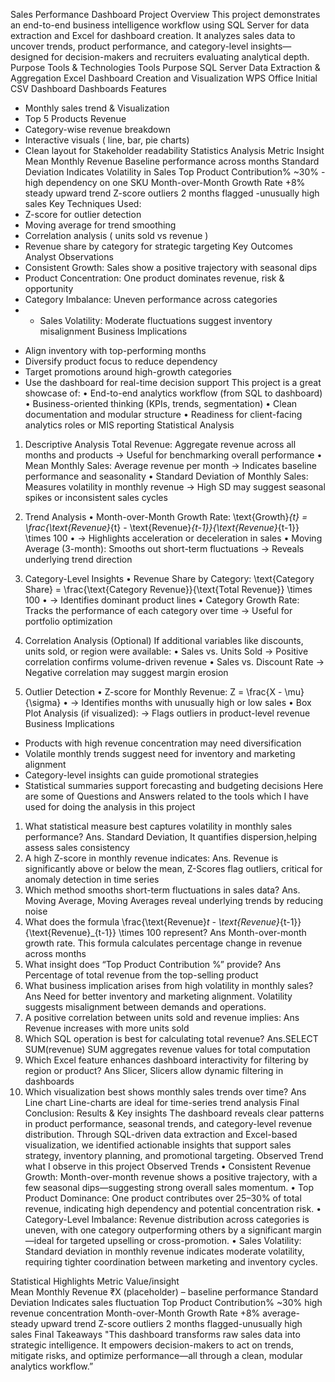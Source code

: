 Sales Performance Dashboard
Project Overview
This project demonstrates an end-to-end business intelligence workflow using SQL Server for data extraction and Excel for dashboard creation. It analyzes sales data to uncover trends, product performance, and category-level insights—designed for decision-makers and recruiters evaluating analytical depth.
Purpose
Tools & Technologies 
Tools               Purpose
SQL Server          Data Extraction & Aggregation
Excel               Dashboard Creation and Visualization
WPS Office          Initial CSV Dashboard
Dashboards Features 
* Monthly sales trend & Visualization
* Top 5 Products Revenue
* Category-wise revenue breakdown
* Interactive visuals ( line, bar, pie charts)
* Clean layout for Stakeholder readability
Statistics Analysis
Metric                     Insight
Mean Monthly Revenue       Baseline performance across months
Standard Deviation         Indicates Volatility in Sales
Top Product Contribution%  ~30% - high dependency on one SKU
Month-over-Month Growth Rate +8% steady upward trend
Z-score outliers             2 months flagged -unusually high sales
Key Techniques Used:
* Z-score for outlier detection
* Moving average for trend smoothing
* Correlation analysis ( units sold vs revenue )
* Revenue share by category for strategic targeting
Key Outcomes
Analyst Observations
* Consistent Growth: Sales show a positive trajectory with seasonal dips
* Product Concentration: One product dominates revenue, risk & opportunity
* Category Imbalance: Uneven performance across categories
* - Sales Volatility: Moderate fluctuations suggest inventory misalignment
 Business Implications
- Align inventory with top-performing months
- Diversify product focus to reduce dependency
- Target promotions around high-growth categories
- Use the dashboard for real-time decision support
 This project is a great showcase of:
• 	End-to-end analytics workflow (from SQL to dashboard)
• 	Business-oriented thinking (KPIs, trends, segmentation)
• 	Clean documentation and modular structure
• 	Readiness for client-facing analytics roles or MIS reporting
Statistical Analysis
1. Descriptive Analysis
   Total Revenue: Aggregate revenue across all months and products
→ Useful for benchmarking overall performance
• 	Mean Monthly Sales: Average revenue per month
→ Indicates baseline performance and seasonality
• 	Standard Deviation of Monthly Sales:
Measures volatility in monthly revenue
→ High SD may suggest seasonal spikes or inconsistent sales cycles
2. Trend Analysis
• 	Month-over-Month Growth Rate:
\text{Growth}_{t} = \frac{\text{Revenue}_{t} - \text{Revenue}_{t-1}}{\text{Revenue}_{t-1}} \times 100
• 	→ Highlights acceleration or deceleration in sales
• 	Moving Average (3-month):
Smooths out short-term fluctuations
→ Reveals underlying trend direction

3.  Category-Level Insights
• 	Revenue Share by Category:
\text{Category Share} = \frac{\text{Category Revenue}}{\text{Total Revenue}} \times 100
• 	→ Identifies dominant product lines
• 	Category Growth Rate:
Tracks the performance of each category over time
→ Useful for portfolio optimization

4.  Correlation Analysis (Optional)
   If additional variables like discounts, units sold, or region were available:
• 	Sales vs. Units Sold
→ Positive correlation confirms volume-driven revenue
• 	Sales vs. Discount Rate
→ Negative correlation may suggest margin erosion
5. Outlier Detection
• 	Z-score for Monthly Revenue:
Z = \frac{X - \mu}{\sigma}
• 	→ Identifies months with unusually high or low sales
• 	Box Plot Analysis (if visualized):
→ Flags outliers in product-level revenue
Business Implications
* 	Products with high revenue concentration may need diversification
*  Volatile monthly trends suggest need for inventory and marketing alignment
*  Category-level insights can guide promotional strategies
*  Statistical summaries support forecasting and budgeting decisions 
 Here are some of Questions and Answers related to the tools which I have used for doing the analysis in this project
1. What statistical measure best captures volatility in monthly sales performance?
Ans. Standard Deviation, It quantifies dispersion,helping assess sales consistency
2. A high Z-score in monthly revenue indicates:
Ans. Revenue is significantly above or below the mean, Z-Scores flag outliers, critical for anomaly detection in time series
3. Which method smooths short-term fluctuations in sales data?
Ans. Moving Average, Moving Averages reveal underlying trends by reducing noise
4.  What does the formula
\frac{\text{Revenue}_t - \text{Revenue}_{t-1}}{\text{Revenue}_{t-1}} \times 100
represent?
Ans Month-over-month growth rate. This formula calculates percentage change in revenue across months
5. What insight does “Top Product Contribution %” provide?
Ans Percentage of total revenue from the top-selling product
6.  What business implication arises from high volatility in monthly sales?
Ans Need for better inventory and marketing alignment. Volatility suggests misalignment between demands and operations.
7.  A positive correlation between units sold and revenue implies:
Ans Revenue increases with more units sold
8. Which SQL operation is best for calculating total revenue?
Ans.SELECT SUM(revenue) SUM aggregates revenue values for total computation
9.  Which Excel feature enhances dashboard interactivity for filtering by region or product?
Ans Slicer, Slicers allow dynamic filtering in dashboards
10. Which visualization best shows monthly sales trends over time?
Ans Line chart Line-charts are ideal for time-series trend analysis
Final Conclusion:
Results & Key insights
The dashboard reveals clear patterns in product performance, seasonal trends, and category-level revenue distribution. Through SQL-driven data extraction and Excel-based visualization, we identified actionable insights that support sales strategy, inventory planning, and promotional targeting.
Observed Trend what I observe in this project
Observed Trends
• 	Consistent Revenue Growth:
Month-over-month revenue shows a positive trajectory, with a few seasonal dips—suggesting strong overall sales momentum.
• 	Top Product Dominance:
One product contributes over 25–30% of total revenue, indicating high dependency and potential concentration risk.
• 	Category-Level Imbalance:
Revenue distribution across categories is uneven, with one category outperforming others by a significant margin—ideal for targeted upselling or cross-promotion.
• 	Sales Volatility:
Standard deviation in monthly revenue indicates moderate volatility, requiring tighter coordination between marketing and inventory cycles.

 Statistical Highlights 
 Metric                       Value/insight                               
 Mean Monthly Revenue         ₹X (placeholder) – baseline performance
 Standard Deviation           Indicates sales fluctuation
 Top Product Contribution%    ~30% high revenue concentration
 Month-over-Month Growth Rate +8% average-steady upward trend
 Z-score outliers             2 months flagged-unusually high sales
 Final Takeaways
  "This dashboard transforms raw sales data into strategic intelligence. It empowers decision-makers to act on trends, mitigate risks, and optimize performance—all through a clean, modular analytics workflow.”


    

    



 

  

  






   

  




